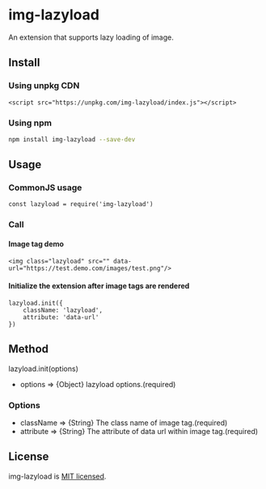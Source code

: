 # img-lazyload
An extension that supports lazy loading of image.

## Install
### Using unpkg CDN
```
<script src="https://unpkg.com/img-lazyload/index.js"></script>
```

### Using npm
```bash
npm install img-lazyload --save-dev
```

## Usage

### CommonJS usage
```
const lazyload = require('img-lazyload')
```

### Call

#### Image tag demo
```
<img class="lazyload" src="" data-url="https://test.demo.com/images/test.png"/>
```
#### Initialize the extension after image tags are rendered
```
lazyload.init({
    className: 'lazyload',
    attribute: 'data-url'
})
```

## Method
lazyload.init(options)
- options => {Object} lazyload options.(required)

### Options
- className => {String} The class name of image tag.(required)
- attribute => {String} The attribute of data url within image tag.(required)

## License
img-lazyload is [MIT licensed](https://github.com/AmoyDreamer/img-lazyload/blob/master/LICENSE).
